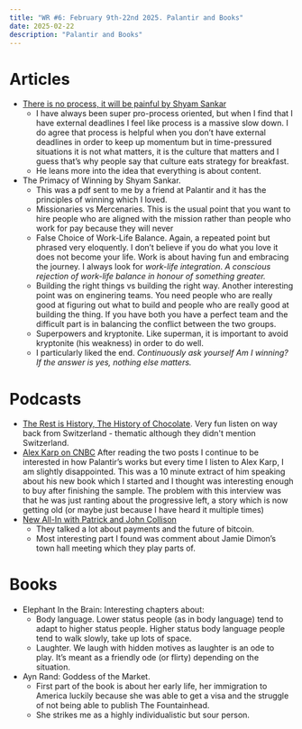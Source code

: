 ```yaml
---
title: "WR #6: February 9th-22nd 2025. Palantir and Books"
date: 2025-02-22
description: "Palantir and Books"
---
```


# Articles

- [There is no process, it will be painful by Shyam Sankar](https://www.shyamsankar.com/p/there-is-no-process-it-will-be-painful)
    - I have always been super pro-process oriented, but when I find that I have external deadlines I feel like process is a massive slow down. I do agree that process is helpful when you don’t have external deadlines in order to keep up momentum but in time-pressured situations it is not what matters, it is the culture that matters and I guess that’s why people say that culture eats strategy for breakfast.
    - He leans more into the idea that everything is about content.
- The Primacy of Winning by Shyam Sankar.
    - This was a pdf sent to me by a friend at Palantir and it has the principles of winning which I loved.
    - Missionaries vs Mercenaries. This is the usual point that you want to hire people who are aligned with the mission rather than people who work for pay because they will never
    - False Choice of Work-Life Balance. Again, a repeated point but phrased very eloquently. I don’t believe if you do what you love it does not become your life. Work is about having fun and embracing the journey. I always look for *work-life integration*. *A conscious rejection of work-life balance in honour of something greater.*
    - Building the right things vs building the right way. Another interesting point was on enginering teams. You need people who are really good at figuring out what to build and people who are really good at building the thing. If you have both you have a perfect team and the difficult part is in balancing the conflict between the two groups.
    - Superpowers and kryptonite. Like superman, it is important to avoid kryptonite (his weakness) in order to do well.
    - I particularly liked the end. *Continuously ask yourself Am I winning? If the answer is yes, nothing else matters.*

# Podcasts

- [The Rest is History, The History of Chocolate](https://podcasts.apple.com/gb/podcast/the-rest-is-history/id1537788786?i=1000647648517). Very fun listen on way back from Switzerland - thematic although they didn't mention Switzerland.
- [Alex Karp on CNBC](https://www.youtube.com/watch?v=j0Oz4P-NX84) After reading the two posts I continue to be interested in how Palantir’s works but every time I listen to Alex Karp, I am slightly disappointed. This was a 10 minute extract of him speaking about his new book which I started and I thought was interesting enough to buy after finishing the sample. The problem with this interview was that he was just ranting about the progressive left, a story which is now getting old (or maybe just because I have heard it multiple times)
- [New All-In with Patrick and John Collison](https://www.youtube.com/watch?v=OxP55dZjqZs)
    - They talked a lot about payments and the future of bitcoin.
    - Most interesting part I found was comment about Jamie Dimon’s town hall meeting which they play parts of.

# Books

- Elephant In the Brain: Interesting chapters about:
    - Body language. Lower status people (as in body language) tend to adapt to higher status people. Higher status body language people tend to walk slowly, take up lots of space.
    - Laughter. We laugh with hidden motives as laughter is an ode to play. It’s meant as a friendly ode (or flirty) depending on the situation.
- Ayn Rand: Goddess of the Market.
    - First part of the book is about her early life, her immigration to America luckily because she was able to get a visa and the struggle of not being able to publish The Fountainhead.
    - She strikes me as a highly individualistic but sour person.